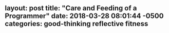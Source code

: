 layout: post
title:  "Care and Feeding of a Programmer"
date:   2018-03-28 08:01:44 -0500
categories: good-thinking reflective fitness 
-
